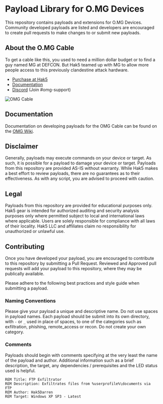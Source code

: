 # Payload Library for O.MG Devices

This repository contains payloads and extensions for O.MG Devices. Community developed payloads are listed and developers are encouraged to create pull requests to make changes to or submit new payloads.

## About the O.MG Cable


To get a cable like this, you used to need a million dollar budget or to find a guy named MG at DEFCON. But Hak5 teamed up with MG to allow more people access to this previously clandestine attack hardware.

-   [Purchase at Hak5](https://shop.hak5.org/collections/mischief-gadgets/)
-   [Documentation](https://github.com/O-MG/O.MG_Cable-Firmware/wiki)
-   [Discord](https://hak5.org/discord) (Join #omg-support)

![OMG Cable](https://cdn.shopify.com/s/files/1/0068/2142/files/omg_400x.png?v=1604676891)

## Documentation
Documentation on developing payloads for the OMG Cable can be found on the [OMG Wiki](https://github.com/O-MG/O.MG_Cable-Firmware/wiki).

## Disclaimer
Generally, payloads may execute commands on your device or target. As such, it is possible for a payload to damage your device or target. Payloads from this repository are provided AS-IS without warranty. While Hak5 makes a best effort to review payloads, there are no guarantees as to their effectiveness. As with any script, you are advised to proceed with caution.

## Legal
Payloads from this repository are provided for educational purposes only.  Hak5 gear is intended for authorized auditing and security analysis purposes only where permitted subject to local and international laws where applicable. Users are solely responsible for compliance with all laws of their locality. Hak5 LLC and affiliates claim no responsibility for unauthorized or unlawful use.

## Contributing
Once you have developed your payload, you are encouraged to contribute to this repository by submitting a Pull Request. Reviewed and Approved pull requests will add your payload to this repository, where they may be publically available.

Please adhere to the following best practices and style guide when submitting a payload.

### Naming Conventions
Please give your payload a unique and descriptive name. Do not use spaces in payload names. Each payload should be submit into its own directory, with `-` or `_` used in place of spaces, to one of the categories such as exfiltration, phishing, remote_access or recon. Do not create your own category.

### Comments
Payloads should begin with comments specifying at the very least the name of the payload and author. Additional information such as a brief description, the target, any dependencies / prerequisites and the LED status used is helpful.

    REM Title: FTP Exfiltrator
    REM Description: Exfiltrates files from %userprofile%\documents via FTP
    REM Author: Hak5Darren
    REM Target: Windows XP SP3 - Latest
   
